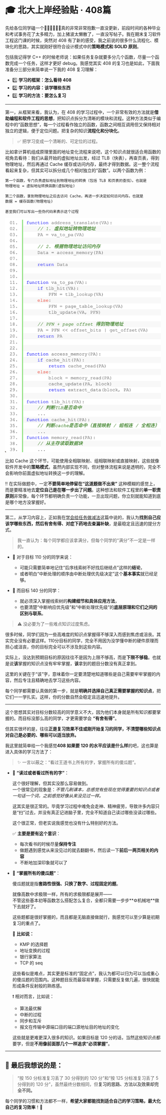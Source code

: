 # 🎓 北大上岸经验贴 · 408篇

先给各位同学磕一个🙇‍♂️🙇‍♂️🙇‍♂️真的非常非常抱歉一直没更新，前段时间的各种毕业和考试事务花了太多精力，加上猪波太懒散了，一直没写帖子。我在期末复习软件工程这门课的时候，突然对 408 有了新的感受，我之前说的很多什么流程化、模块化的思路，其实就刚好很符合设计模式中的**策略模式和 SOLID 原则**。

包括我记得学 C++ 的时候老师说：如果任务复杂就要多分几个函数，尽量一个函数完成一个任务，这样才更好 debug。我感觉其实 408 的复习也是如此，下面我准备分三部分来简单说一下我的 408 复习理解：

- 1️⃣ **学习的框架：怎么看待 408**
- 2️⃣ **学习的内容：该学哪些东西**
- 3️⃣ **学习的方法：要怎么复习**

---
第一，从框架来看，我认为，在 408 的学习过程中，一个非常有效的方法就是**借助编程和软件工程的思想**，把知识点拆分为清晰的模块和流程。这种方法类似于编程中的“函数思想”，每一个过程看作独立的函数，函数之间相互调用但又保持相对独立的逻辑，便于定位问题。把复杂的知识**流程化和分块化**。

> ✅ 把学习变成一个清晰的、可定位的过程。

比如拿计算机组成原理里面的地址变化流程来说吧，这个知识点就很适合用函数的视角去看待：我们从最开始的虚拟地址出发，经过 TLB（快表），再查页表，得到物理地址，然后再通过 Cache 缓存或访问内存，最终才得到数据。这一整个流程看起来复杂，但其实可以拆分成几个相对独立的“函数”。以两个函数为例：

```pseudo
第一个函数，专门负责虚拟地址到物理地址的转换（包括 TLB 和页表的查找）。也就是
物理地址 = 虚拟地址转换函数(虚拟地址)

第二个函数，拿到物理地址之后去访问 Cache，再进一步决定如何访问内存。也就是
数据 = 缓存函数(物理地址)

甚至我们可以写出一些伪代码来表示这个过程
```
![alt text](image.png)

比如 Cache 这个环节，可能使用全相联映射、组相联映射或直接映射，这些就像软件开发中的**策略模式**，虽然内部实现不同，但对整体流程来说是透明的，完全不会影响你前面虚拟地址转换这一步的理解。

‼️ 在实际做题中，一定**不要简单地停留在“这道题做不出来”** 这种模糊的感觉上，而是要精准地去**定位自己是在哪一步出了问题**。这种想法和软件工程里的**单一职责原则**非常像，每个环节都明确负责一个功能，一旦出现问题，你立刻就能知道到底是哪个地方没掌握好。

---

第二，从学习内容上，正如我在[学会给任务做减法](./学会给任务做减法.md)这篇中说的，我认为**找到自己应该学哪些东西，然后有舍有得、对症下药地去查漏补缺**，是最稳定且迅速的提分方式。

> 我一直认为：每个同学都应该拿满分，但每个同学的“满分”不一定是一样的。

- 🎯 对于目标 110 分的同学来说：
  - 可能只需要简单地记住“后序线索树不好找后继结点”这样的**结论**，
  - 或者明白“中断处理的顺序由中断处理优先级决定”这个**基本事实**就已经足够。

- 🎯 而目标 140 分的同学：
  - 就必须深入掌握线索树的**构建细节和具体应用方法**，
  - 也要清楚“中断响应优先级”和“中断处理优先级”的**底层原理和它们之间的区别与联系**。

> ⚠️ 没必要为了一些难点知识过度焦虑。

很多时候，同学们因为一些高难度的知识点掌握得不够深入而感到焦虑或沮丧。其实完全没有必要这样。110分目标的同学，完全不用因为没学懂中断的硬件原理而担心或沮丧，你的目标完全可以不涉及到这些内容。

实际上，没达到预期目标的原因往往不是因为上限不够高，而是**下限不够稳**。也就是说**该**掌握的知识点没有牢牢掌握，**该**拿到的题目分数没有真正拿到。

这里的关键在于“该”字，意味着你一定要清楚地知道哪些是自己需要牢牢掌握的内容，然后专注且精确地去学习这些内容。


每个同学都需要认真做的第一步，就是**明确并选择自己真正需要掌握的知识点**，把它们一一学扎实。这样，你的分数自然会稳定且迅速地提升。

---

这个思想其实对目标分数较高的同学意义不大，因为他们本身就是所有知识都要掌握的。而目标没那么高的同学，才更需要学会 **“有舍有得”**。

但其实很坏的是，往往**正是复习效果不佳或刚开始复习的同学，不清楚哪些知识点对自己是必要的、哪些可以适当放弃。**

我这里就简单给一个我感觉**408 如果要 120 的水平应该是什么样**的吧，这也算是进入具体的学习方法了：

> ✨ 一言以蔽之：“看过王道书上所有的字，掌握所有的傻瓜题”。

- 📖 **“读过或者看过所有的字”**：

    这个很好理解，但其实没那么容易做到。  
    一个很常见的现象是：*不管几刷课本，总感觉有些现在觉得重要的知识点或者一句话一个词，之前感觉好像从来没见过一样。*

    这其实是很正常的。毕竟学习过程中难免会走神、精神疲劳，导致许多内容只是“扫”过去，并没有真正记进脑子里，完全不知道自己读过哪些没读过哪些。

    这个很正常，但老实说我感觉也没有什么特别好的方法。

    ✅ **主要是要有这个意识**：
    - 每次看书的时候尽量**保持专注**
    - 做题遇到感觉从来没见过的就去翻翻书，然后读一下**前后一两页相关的内容**
    - 不断地加深印象就可以了
  

- 🧮 **“掌握所有的傻瓜题”**：

    傻瓜题就是指**套路性很强、只换了数字、过程固定的题**。

    就像高数中求极限一样，所有的求极限都是展开——  
    不管这些基本初等函数怎么搭配怎么复合，全都只需要一步步**⚙️机械地**做下去就好了。

    这些题都是很好掌握的，而且都是无脑直接做就行，我感觉可以至少算是初期复习的重点了。

    📌 **比如说：**
    - KMP 的选择题
    - 地址变换的过程
    - 银行家算法
    - TCP 的 seq

    这些看似是难点，其实更是标准的“固定点”，我认为都可以归为可以当成重心的傻瓜题的范围内。这种题目反而最容易掌握，只需要反复做几遍，很快就能形成条件反射般的熟练感。

    ❗ 相对而言，比如说：
    - 算法最优解
    - 中断的过程
    - 同步和互斥
    - 报文在传输中源端口目的端口源地址目的地址的变化

    这些就是更难更深入很多的知识。如果目标是 120 分的话，当然这些知识点都要学，但是**不用像前面那几个一样追求“必须掌握”**。

---

## 🏁 最后我想说的是：

> “按 150 分标准复习丢了 30 分得到的 120 分”和“按 125 分标准复习丢了 5 分得到的 120 分”，虽然最终分数相同，但**复习的思路、方法以及效果却完全不同。**

每个同学的习惯和方法都不一样，**希望大家都能找到适合自己的学习策略，最大化自己的复习效率**！💪
